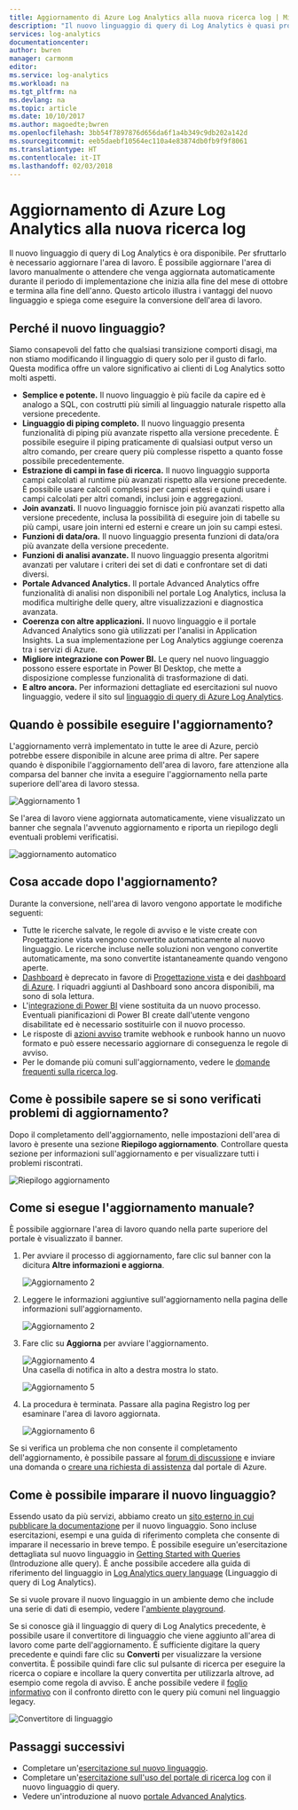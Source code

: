 ```yaml
---
title: Aggiornamento di Azure Log Analytics alla nuova ricerca log | Microsoft Docs
description: "Il nuovo linguaggio di query di Log Analytics è quasi pronto ed è possibile partecipare all'anteprima pubblica.  Questo articolo illustra i vantaggi del nuovo linguaggio e spiega come eseguire la conversione dell'area di lavoro."
services: log-analytics
documentationcenter: 
author: bwren
manager: carmonm
editor: 
ms.service: log-analytics
ms.workload: na
ms.tgt_pltfrm: na
ms.devlang: na
ms.topic: article
ms.date: 10/10/2017
ms.author: magoedte;bwren
ms.openlocfilehash: 3bb54f7897876d656da6f1a4b349c9db202a142d
ms.sourcegitcommit: eeb5daebf10564ec110a4e83874db0fb9f9f8061
ms.translationtype: HT
ms.contentlocale: it-IT
ms.lasthandoff: 02/03/2018
---
```

# <a name="azure-log-analytics-upgrade-to-new-log-search"></a>Aggiornamento di Azure Log Analytics alla nuova ricerca log

Il nuovo linguaggio di query di Log Analytics è ora disponibile. Per sfruttarlo è necessario aggiornare l'area di lavoro.  È possibile aggiornare l'area di lavoro manualmente o attendere che venga aggiornata automaticamente durante il periodo di implementazione che inizia alla fine del mese di ottobre e termina alla fine dell'anno.  Questo articolo illustra i vantaggi del nuovo linguaggio e spiega come eseguire la conversione dell'area di lavoro.  

## <a name="why-the-new-language"></a>Perché il nuovo linguaggio?
Siamo consapevoli del fatto che qualsiasi transizione comporti disagi, ma non stiamo modificando il linguaggio di query solo per il gusto di farlo.  Questa modifica offre un valore significativo ai clienti di Log Analytics sotto molti aspetti.

- **Semplice e potente.** Il nuovo linguaggio è più facile da capire ed è analogo a SQL, con costrutti più simili al linguaggio naturale rispetto alla versione precedente.
- **Linguaggio di piping completo.**  Il nuovo linguaggio presenta funzionalità di piping più avanzate rispetto alla versione precedente.  È possibile eseguire il piping praticamente di qualsiasi output verso un altro comando, per creare query più complesse rispetto a quanto fosse possibile precedentemente.
- **Estrazione di campi in fase di ricerca.**  Il nuovo linguaggio supporta campi calcolati al runtime più avanzati rispetto alla versione precedente.  È possibile usare calcoli complessi per campi estesi e quindi usare i campi calcolati per altri comandi, inclusi join e aggregazioni.
- **Join avanzati.**  Il nuovo linguaggio fornisce join più avanzati rispetto alla versione precedente, inclusa la possibilità di eseguire join di tabelle su più campi, usare join interni ed esterni e creare un join su campi estesi.
- **Funzioni di data/ora.**  Il nuovo linguaggio presenta funzioni di data/ora più avanzate della versione precedente.
- **Funzioni di analisi avanzate.**  Il nuovo linguaggio presenta algoritmi avanzati per valutare i criteri dei set di dati e confrontare set di dati diversi.
- **Portale Advanced Analytics.**  Il portale Advanced Analytics offre funzionalità di analisi non disponibili nel portale Log Analytics, inclusa la modifica multirighe delle query, altre visualizzazioni e diagnostica avanzata.
- **Coerenza con altre applicazioni.**  Il nuovo linguaggio e il portale Advanced Analytics sono già utilizzati per l'analisi in Application Insights.  La sua implementazione per Log Analytics aggiunge coerenza tra i servizi di Azure.
- **Migliore integrazione con Power BI.** Le query nel nuovo linguaggio possono essere esportate in Power BI Desktop, che mette a disposizione complesse funzionalità di trasformazione di dati.
- **E altro ancora.** Per informazioni dettagliate ed esercitazioni sul nuovo linguaggio, vedere il sito sul [linguaggio di query di Azure Log Analytics](https://docs.loganalytics.io).


## <a name="when-can-i-upgrade"></a>Quando è possibile eseguire l'aggiornamento?
L'aggiornamento verrà implementato in tutte le aree di Azure, perciò potrebbe essere disponibile in alcune aree prima di altre.  Per sapere quando è disponibile l'aggiornamento dell'area di lavoro, fare attenzione alla comparsa del banner che invita a eseguire l'aggiornamento nella parte superiore dell'area di lavoro stessa.

![Aggiornamento 1](media/log-analytics-log-search-upgrade/upgrade-01a.png)

Se l'area di lavoro viene aggiornata automaticamente, viene visualizzato un banner che segnala l'avvenuto aggiornamento e riporta un riepilogo degli eventuali problemi verificatisi.

 ![aggiornamento automatico](media/log-analytics-log-search-upgrade/auto-upgrade.png)


## <a name="what-happens-after-the-upgrade"></a>Cosa accade dopo l'aggiornamento?
Durante la conversione, nell'area di lavoro vengono apportate le modifiche seguenti:

- Tutte le ricerche salvate, le regole di avviso e le viste create con Progettazione vista vengono convertite automaticamente al nuovo linguaggio.  Le ricerche incluse nelle soluzioni non vengono convertite automaticamente, ma sono convertite istantaneamente quando vengono aperte.  
- [Dashboard](log-analytics-dashboards.md) è deprecato in favore di [Progettazione vista](log-analytics-view-designer.md) e dei [dashboard di Azure](../azure-portal/azure-portal-dashboards.md).  I riquadri aggiunti al Dashboard sono ancora disponibili, ma sono di sola lettura.
- L'[integrazione di Power BI](log-analytics-powerbi.md) viene sostituita da un nuovo processo.  Eventuali pianificazioni di Power BI create dall'utente vengono disabilitate ed è necessario sostituirle con il nuovo processo.
- Le risposte di [azioni avviso](log-analytics-alerts-actions.md) tramite webhook e runbook hanno un nuovo formato e può essere necessario aggiornare di conseguenza le regole di avviso.
- Per le domande più comuni sull'aggiornamento, vedere le [domande frequenti sulla ricerca log](log-analytics-log-search-faq.md).

## <a name="how-do-i-know-if-there-were-any-issues-from-the-upgrade"></a>Come è possibile sapere se si sono verificati problemi di aggiornamento?
Dopo il completamento dell'aggiornamento, nelle impostazioni dell'area di lavoro è presente una sezione **Riepilogo aggiornamento**.  Controllare questa sezione per informazioni sull'aggiornamento e per visualizzare tutti i problemi riscontrati.

 ![Riepilogo aggiornamento](media/log-analytics-log-search-upgrade/upgrade-summary.png)

## <a name="how-do-i-manually-perform-the-upgrade"></a>Come si esegue l'aggiornamento manuale?
È possibile aggiornare l'area di lavoro quando nella parte superiore del portale è visualizzato il banner.  

1.  Per avviare il processo di aggiornamento, fare clic sul banner con la dicitura **Altre informazioni e aggiorna**.

    ![Aggiornamento 2](media/log-analytics-log-search-upgrade/upgrade-01a.png)<br>

2.  Leggere le informazioni aggiuntive sull'aggiornamento nella pagina delle informazioni sull'aggiornamento.

    ![Aggiornamento 2](media/log-analytics-log-search-upgrade/upgrade-03.png)<br>

3.  Fare clic su **Aggiorna** per avviare l'aggiornamento.

    ![Aggiornamento 4](media/log-analytics-log-search-upgrade/upgrade-04.png)<br>Una casella di notifica in alto a destra mostra lo stato.
    
    ![Aggiornamento 5](media/log-analytics-log-search-upgrade/upgrade-05.png)

4.  La procedura è terminata.  Passare alla pagina Registro log per esaminare l'area di lavoro aggiornata.

    ![Aggiornamento 6](media/log-analytics-log-search-upgrade/upgrade-06.png)

Se si verifica un problema che non consente il completamento dell'aggiornamento, è possibile passare al [forum di discussione](https://social.msdn.microsoft.com/Forums/azure/home?forum=opinsights) e inviare una domanda o [creare una richiesta di assistenza](../azure-supportability/how-to-create-azure-support-request.md) dal portale di Azure.

## <a name="how-do-i-learn-the-new-language"></a>Come è possibile imparare il nuovo linguaggio?
Essendo usato da più servizi, abbiamo creato un [sito esterno in cui pubblicare la documentazione](https://docs.loganalytics.io/) per il nuovo linguaggio.  Sono incluse esercitazioni, esempi e una guida di riferimento completa che consente di imparare il necessario in breve tempo. È possibile eseguire un'esercitazione dettagliata sul nuovo linguaggio in [Getting Started with Queries](https://go.microsoft.com/fwlink/?linkid=856078) (Introduzione alle query). È anche possibile accedere alla guida di riferimento del linguaggio in [Log Analytics query language](https://go.microsoft.com/fwlink/?linkid=856079) (Linguaggio di query di Log Analytics).  

Se si vuole provare il nuovo linguaggio in un ambiente demo che include una serie di dati di esempio, vedere l'[ambiente playground](https://portal.loganalytics.io/demo#/discover/home).

Se si conosce già il linguaggio di query di Log Analytics precedente, è possibile usare il convertitore di linguaggio che viene aggiunto all'area di lavoro come parte dell'aggiornamento.  È sufficiente digitare la query precedente e quindi fare clic su **Converti** per visualizzare la versione convertita.  È possibile quindi fare clic sul pulsante di ricerca per eseguire la ricerca o copiare e incollare la query convertita per utilizzarla altrove, ad esempio come regola di avviso.  È anche possibile vedere il [foglio informativo](log-analytics-log-search-transition.md) con il confronto diretto con le query più comuni nel linguaggio legacy.

![Convertitore di linguaggio](media/log-analytics-log-search-upgrade/language-converter.png)


## <a name="next-steps"></a>Passaggi successivi
- Completare un'[esercitazione sul nuovo linguaggio](https://go.microsoft.com/fwlink/?linkid=856078).
- Completare un'[esercitazione sull'uso del portale di ricerca log](log-analytics-log-search-log-search-portal.md) con il nuovo linguaggio di query.
- Vedere un'introduzione al nuovo [portale Advanced Analytics](https://go.microsoft.com/fwlink/?linkid=856587).
